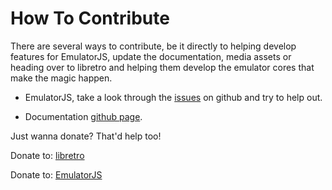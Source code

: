# How To Contribute

There are several ways to contribute, be it directly to helping develop features for EmulatorJS, update the documentation, media assets or heading over to libretro and helping them develop the emulator cores that make the magic happen.

* EmulatorJS, take a look through the [issues](https://github.com/EmulatorJS/EmulatorJS/issues) on github and try to help out.

* Documentation [github page](https://github.com/EmulatorJS/emulatorjs.org).

Just wanna donate? That'd help too!

Donate to: [libretro](https://retroarch.com/index.php?page=donate)

Donate to: [EmulatorJS](https://www.patreon.com/EmulatorJS)
